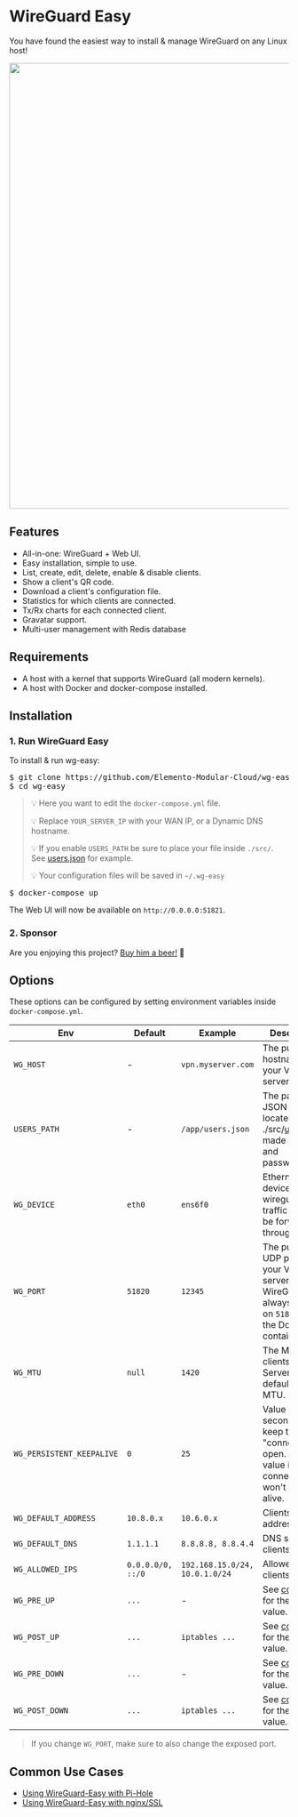 # WireGuard Easy

You have found the easiest way to install & manage WireGuard on any Linux host!

<p align="center">
  <img src="./assets/screenshot.png" width="802" />
</p>

## Features

* All-in-one: WireGuard + Web UI.
* Easy installation, simple to use.
* List, create, edit, delete, enable & disable clients.
* Show a client's QR code.
* Download a client's configuration file.
* Statistics for which clients are connected.
* Tx/Rx charts for each connected client.
* Gravatar support.
* Multi-user management with Redis database

## Requirements

* A host with a kernel that supports WireGuard (all modern kernels).
* A host with Docker and docker-compose installed.

## Installation

### 1. Run WireGuard Easy

To install & run wg-easy:

<pre>
$ git clone https://github.com/Elemento-Modular-Cloud/wg-easy.git
$ cd wg-easy
</pre>
> 💡 Here you want to edit the `docker-compose.yml` file.
>
> 💡 Replace `YOUR_SERVER_IP` with your WAN IP, or a Dynamic DNS hostname.
> 
> 💡 If you enable `USERS_PATH` be sure to place your file inside `./src/`. See [users.json](https://github.com/Elemento-Modular-Cloud/wg-easy/blob/develop/src/users.json) for example.
>
> 💡 Your configuration files will be saved in `~/.wg-easy`
<pre>
$ docker-compose up
</pre>

The Web UI will now be available on `http://0.0.0.0:51821`.

### 2. Sponsor

Are you enjoying this project? [Buy him a beer!](https://github.com/sponsors/WeeJeWel) 🍻

## Options

These options can be configured by setting environment variables inside `docker-compose.yml`.

| Env | Default | Example | Description |
| - | - | - | - |
| `WG_HOST` | - | `vpn.myserver.com` | The public hostname of your VPN server. |
| `USERS_PATH` | - | `/app/users.json` | The path to a JSON file located under ./src/[users.json](https://github.com/Elemento-Modular-Cloud/wg-easy/blob/develop/src/users.json) made of users and passwords. |
| `WG_DEVICE` | `eth0` | `ens6f0` | Ethernet device the wireguard traffic should be forwarded through. |
| `WG_PORT` | `51820` | `12345` | The public UDP port of your VPN server. WireGuard will always listen on `51820` inside the Docker container. |
| `WG_MTU` | `null` | `1420` | The MTU the clients will use. Server uses default WG MTU. |
| `WG_PERSISTENT_KEEPALIVE` | `0` | `25` | Value in seconds to keep the "connection" open. If this value is 0, then connections won't be kept alive. |
| `WG_DEFAULT_ADDRESS` | `10.8.0.x` | `10.6.0.x` | Clients IP address range. |
| `WG_DEFAULT_DNS` | `1.1.1.1` | `8.8.8.8, 8.8.4.4` | DNS server clients will use. |
| `WG_ALLOWED_IPS` | `0.0.0.0/0, ::/0` | `192.168.15.0/24, 10.0.1.0/24` | Allowed IPs clients will use. |
| `WG_PRE_UP` | `...` | - | See [config.js](https://github.com/WeeJeWel/wg-easy/blob/master/src/config.js#L19) for the default value. |
| `WG_POST_UP` | `...` | `iptables ...` | See [config.js](https://github.com/WeeJeWel/wg-easy/blob/master/src/config.js#L20) for the default value. |
| `WG_PRE_DOWN` | `...` | - | See [config.js](https://github.com/WeeJeWel/wg-easy/blob/master/src/config.js#L27) for the default value. |
| `WG_POST_DOWN` | `...` | `iptables ...` | See [config.js](https://github.com/WeeJeWel/wg-easy/blob/master/src/config.js#L28) for the default value. |

> If you change `WG_PORT`, make sure to also change the exposed port.


## Common Use Cases

* [Using WireGuard-Easy with Pi-Hole](https://github.com/WeeJeWel/wg-easy/wiki/Using-WireGuard-Easy-with-Pi-Hole)
* [Using WireGuard-Easy with nginx/SSL](https://github.com/WeeJeWel/wg-easy/wiki/Using-WireGuard-Easy-with-nginx-SSL)
